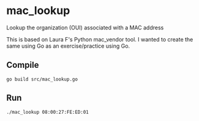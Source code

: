 # mac_lookup
Lookup the organization (OUI) associated with a MAC address

This is based on Laura F's Python mac_vendor tool. I wanted to create the same using Go as an exercise/practice using Go.

## Compile

    go build src/mac_lookup.go

## Run

    ./mac_lookup 08:00:27:FE:ED:01
